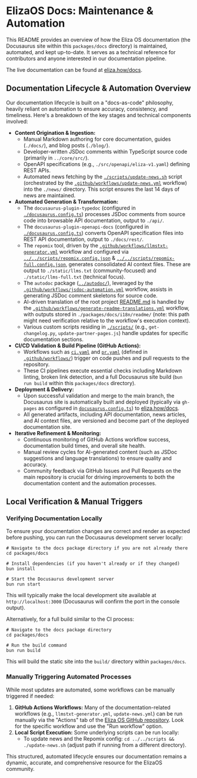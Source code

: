 # ElizaOS Docs: Maintenance & Automation

This README provides an overview of how the Eliza OS documentation (the Docusaurus site within this `packages/docs` directory) is maintained, automated, and kept up-to-date. It serves as a technical reference for contributors and anyone interested in our documentation pipeline.

The live documentation can be found at [eliza.how/docs](https://eliza.how/docs).

## Documentation Lifecycle & Automation Overview

Our documentation lifecycle is built on a "docs-as-code" philosophy, heavily reliant on automation to ensure accuracy, consistency, and timeliness. Here's a breakdown of the key stages and technical components involved:

- **Content Origination & Ingestion:**
  - Manual Markdown authoring for core documentation, guides (`./docs/`), and blog posts (`./blog/`).
  - Developer-written JSDoc comments within TypeScript source code (primarily in `../core/src/`).
  - OpenAPI specifications (e.g., `./src/openapi/eliza-v1.yaml`) defining REST APIs.
  - Automated news fetching by the [`./scripts/update-news.sh`](./scripts/update-news.sh) script (orchestrated by the [`.github/workflows/update-news.yml`](../../.github/workflows/update-news.yml) workflow) into the `./news/` directory. This script ensures the last 14 days of news are maintained.
- **Automated Generation & Transformation:**
  - The `docusaurus-plugin-typedoc` (configured in [`./docusaurus.config.ts`](./docusaurus.config.ts)) processes JSDoc comments from source code into browsable API documentation, output to `./api/`.
  - The `docusaurus-plugin-openapi-docs` (configured in [`./docusaurus.config.ts`](./docusaurus.config.ts)) converts OpenAPI specification files into REST API documentation, output to `./docs/rest/`.
  - The `repomix` tool, driven by the [`.github/workflows/llmstxt-generator.yml`](../../.github/workflows/llmstxt-generator.yml) workflow and configured via [`../../scripts/repomix.config.json`](../../scripts/repomix.config.json) & [`../../scripts/repomix-full.config.json`](../../scripts/repomix-full.config.json), generates consolidated AI context files. These are output to `./static/llms.txt` (community-focused) and `./static/llms-full.txt` (technical focus).
  - The `autodoc` package ([`../autodoc/`](../autodoc/README.md)), leveraged by the [`.github/workflows/jsdoc-automation.yml`](../../.github/workflows/jsdoc-automation.yml) workflow, assists in generating JSDoc comment skeletons for source code.
  - AI-driven translation of the root project [README.md](../../README.md) is handled by the [`.github/workflows/generate-readme-translations.yml`](../../.github/workflows/generate-readme-translations.yml) workflow, with outputs stored in `./packages/docs/i18n/readme/` (note: this path might need verification relative to the workflow's execution context).
  - Various custom scripts residing in [`./scripts/`](./scripts/README.md) (e.g., `get-changelog.py`, `update-partner-pages.js`) handle updates for specific documentation sections.
- **CI/CD Validation & Build Pipeline (GitHub Actions):**
  - Workflows such as [`ci.yaml`](../../.github/workflows/ci.yaml) and [`pr.yaml`](../../.github/workflows/pr.yaml) (defined in [`.github/workflows/`](../../.github/workflows/README.md)) trigger on code pushes and pull requests to the repository.
  - These CI pipelines execute essential checks including Markdown linting, broken link detection, and a full Docusaurus site build (`bun run build` within this `packages/docs` directory).
- **Deployment & Delivery:**
  - Upon successful validation and merge to the main branch, the Docusaurus site is automatically built and deployed (typically via `gh-pages` as configured in [`docusaurus.config.ts`](./docusaurus.config.ts)) to [eliza.how/docs](https://eliza.how/docs).
  - All generated artifacts, including API documentation, news articles, and AI context files, are versioned and become part of the deployed documentation site.
- **Iterative Refinement & Monitoring:**
  - Continuous monitoring of GitHub Actions workflow success, documentation build times, and overall site health.
  - Manual review cycles for AI-generated content (such as JSDoc suggestions and language translations) to ensure quality and accuracy.
  - Community feedback via GitHub Issues and Pull Requests on the main repository is crucial for driving improvements to both the documentation content and the automation processes.

## Local Verification & Manual Triggers

### Verifying Documentation Locally

To ensure your documentation changes are correct and render as expected before pushing, you can run the Docusaurus development server locally:

```console
# Navigate to the docs package directory if you are not already there
cd packages/docs

# Install dependencies (if you haven't already or if they changed)
bun install

# Start the Docusaurus development server
bun run start
```

This will typically make the local development site available at `http://localhost:3000` (Docusaurus will confirm the port in the console output).

Alternatively, for a full build similar to the CI process:

```console
# Navigate to the docs package directory
cd packages/docs

# Run the build command
bun run build
```

This will build the static site into the `build/` directory within `packages/docs`.

### Manually Triggering Automated Processes

While most updates are automated, some workflows can be manually triggered if needed:

1.  **GitHub Actions Workflows:** Many of the documentation-related workflows (e.g., `llmstxt-generator.yml`, `update-news.yml`) can be run manually via the "Actions" tab of the [Eliza OS GitHub repository](https://github.com/elizaOS/eliza/actions). Look for the specific workflow and use the "Run workflow" option.
2.  **Local Script Execution:** Some underlying scripts can be run locally:
    - To update news and the Repomix config: `cd ../../scripts && ./update-news.sh` (adjust path if running from a different directory).

This structured, automated lifecycle ensures our documentation remains a dynamic, accurate, and comprehensive resource for the ElizaOS community.
